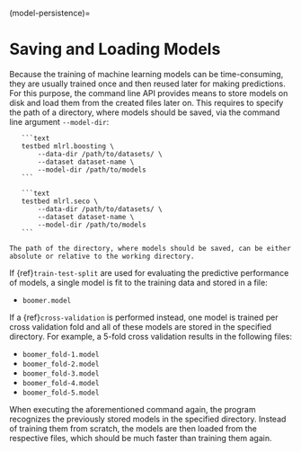 (model-persistence)=

# Saving and Loading Models

Because the training of machine learning models can be time-consuming, they are usually trained once and then reused later for making predictions. For this purpose, the command line API provides means to store models on disk and load them from the created files later on. This requires to specify the path of a directory, where models should be saved, via the command line argument `--model-dir`:

````{tab} BOOMER
   ```text
   testbed mlrl.boosting \
       --data-dir /path/to/datasets/ \
       --dataset dataset-name \
       --model-dir /path/to/models
   ```
````

````{tab} SeCo
   ```text
   testbed mlrl.seco \
       --data-dir /path/to/datasets/ \
       --dataset dataset-name \
       --model-dir /path/to/models
   ```
````

```{note}
The path of the directory, where models should be saved, can be either absolute or relative to the working directory.
```

If {ref}`train-test-split` are used for evaluating the predictive performance of models, a single model is fit to the training data and stored in a file:

- `boomer.model`

If a {ref}`cross-validation` is performed instead, one model is trained per cross validation fold and all of these models are stored in the specified directory. For example, a 5-fold cross validation results in the following files:

- `boomer_fold-1.model`
- `boomer_fold-2.model`
- `boomer_fold-3.model`
- `boomer_fold-4.model`
- `boomer_fold-5.model`

When executing the aforementioned command again, the program recognizes the previously stored models in the specified directory. Instead of training them from scratch, the models are then loaded from the respective files, which should be much faster than training them again.
